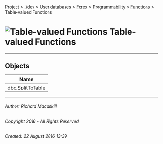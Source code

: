 #### 

[Project](../../../../../../index.md) > [.\\dev](../../../../../index.md) > [User databases](../../../../index.md) > [Forex](../../../index.md) > [Programmability](../../index.md) > [Functions](../index.md) > Table-valued Functions

# ![Table-valued Functions](../../../../../../Images/Function_Table32.png) Table-valued Functions

---

## <a name="#objects"></a>Objects

| Name |
|---|
| [dbo.SplitToTable](SplitToTable.md) |


---

###### Author:  Richard Macaskill

###### Copyright 2016 - All Rights Reserved

###### Created: 22 August 2016 13:39

